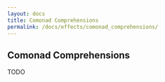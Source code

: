 ```yaml
---
layout: docs
title: Comonad Comprehensions
permalink: /docs/effects/comonad_comprehensions/
---
```


## Comonad Comprehensions

TODO